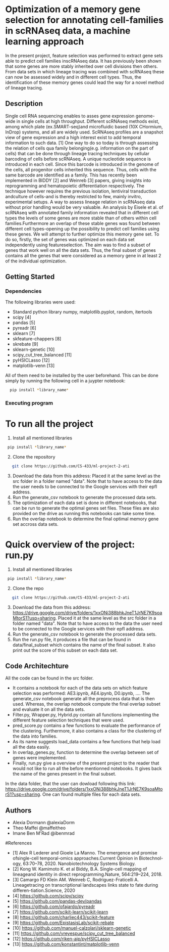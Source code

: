 # Optimization of a memory gene selection for annotating cell-families in scRNAseq data, a machine learning approach

In the present project, feature selection was performed  to  extract  gene  sets  able  to  predict  cell  families  inscRNAseq  data.  It  has  previously  been  shown  that  some  genes are  more  stably  inherited  over  cell  divisions  then  others.  From data sets  in  which  lineage  tracing  was  combined  with  scRNAseq these can now be assessed widely and in different cell types. Thus, the  identification  of  these  memory  genes  could  lead  the  way  for a  novel  method  of  lineage  tracing.

## Description

Single cell RNA sequencing enables to asses gene expression genome-wide in single cells at high throughput. Different scRNAseq methods exist, among which plate (ex.SMART-seq)and microfluidic based (10X CHormium, InDrop) systems, and all  are  widely  used.  ScRNAseq  profiles  are  a  snapshot  view of  gene  expression  and  a  high  interest  exist  to  add  temporal information  to  such  data.  [1]  One  way  to  do  so  today  is through  assessing  the  relation  of  cells  qua  family  belonging(e.g. information on the part of cells) that can be done through lineage tracing techniques by cellular barcoding of cells before scRNAseq. A unique nucleotide sequence is introduced in each cell.  Since  this  barcode  is  introduced  in  the  genome  of  the cells,  all  progenitor  cells  inherited  this  sequence.  Thus,  cells with the same barcode are identified as a family. This  has  recently  been  implemented  in  BIDDY  [2]  and Weinreb  [3]  papers,  giving  insights  into  reprogramming  and hematopoietic differentiation respectively. The technique however requires the previous isolation, lentiviral transduction andculture  of  cells-and  is  thereby  restricted  to  few,  mainly  invitro, experimental setups. A way to assess lineage relation in scRNAseq data without prior handling would be very valuable. An  analysis  by  Eisele  et  al.  of  scRNAseq  with  annotated family  information  revealed  that  in  different  cell  types  the levels  of  some  genes  are  more  stable  than  of  others  within cell  families.Furthermore  an  overlap of these stable genes was found between different cell types-opening up the possibility to predict cell families using these genes. We will attempt to further optimize this memory gene set. To do so, firstly,  the  set  of  genes was  optimized  on  each  data  set  independently  using  featureselection.  The  aim  was  to  find  a  subset  of  genes  that  work well  on  all  the  data  sets.  Thus,  the  final  subset  of  genes contains all the genes that were considered as a memory gene in at least 2 of the individual optimization.

## Getting Started

### Dependencies

The following libraries were used: 
* Standard python library numpy, matplotlib.pyplot, random, itertools
* scipy [4]
* pandas [5]
* pyreadr [6]
* sklearn [7]
* skfeature-chappers [8]
* skrebate [9]
* sklearn-genetic [10]
* scipy_cut_tree_balanced [11]
* pyHSICLasso [12]
* matplotlib-venn [13]


All of them need to be installed by the user beforehand. This can be done simply by running the following cell in a juypter notebook:
```sh
  pip install *library_name* 
  ```


### Executing program
# To run all the project
1. Install all mentioned libraries
 ```sh
  pip install *library_name* 
  ```
2. Clone the repository
```sh
   git clone https://github.com/CS-433/ml-project-2-ati
   ```
3. Download the data from this address:  Placed it at the same level as the src folder in a folder named "data". Note that to have access to the data the user needs to be connected to the Google services with their epfl address.
4. Run the generate_csv notebook to generate the processed data sets.
5. The optimization of each data set is done in different notebooks, that can be run to generate the optimal genes set files. These files are also provided on the drive as running this notebooks can take some time.
6. Run the overlap notebook to determine the final optimal memory gene set accross data sets.
# Quick overview of the project: run.py
1. Install all mentioned libraries
 ```sh
  pip install *library_name* 
  ```
2. Clone the repo
```sh
   git clone https://github.com/CS-433/ml-project-2-ati
   ```
3. Download the data from this address: https://drive.google.com/drive/folders/1xxONi388bhkJneT1JrNE7K9soaMtorS1?usp=sharing. Placed it at the same level as the src folder in a folder named "data". Note that to have access to the data the user need to be connected to the Google services with their epfl address.
4. Run the generate_csv notebook to generate the processed data sets.
5. Run the run.py file, it produces a file that can be found in data/final_subset which contains the name of the final subset. It also print out the score of this subset on each data set.

## Code Architechture 
All the code can be found in the src folder. 
* It contains a notebook for each of the data sets on which feature selection was performed: AE3.ipynb, AE4.ipynb, D0.ipynb, .... 
The generate_csv notebook generate all the preprocess data that is then used. Whereas, the overlap notebook compute the final overlap subset and evaluate it on all the data sets.
* Filter.py, Wrapper.py, Hybrid.py contain all functions implementing the different feature selection techniques that were used. 
* pred_score.py contains a few functions to evaluate the performance of the clustering. Furthermore, it also contains a class for the clustering of the data into families.
* As its name suggests load_data contains a few functions that help load all the data easily.
* In overlap_genes.py, function to determine the overlap between set of genes were implemented.
* Finally, run.py give a overview of the present project to the reader that would not like to run all the before mentionned notebooks. It gives back the name of the genes present in the final subset.

In the data folder, that the user can dowload following this link: https://drive.google.com/drive/folders/1xxONi388bhkJneT1JrNE7K9soaMtorS1?usp=sharing. One can found multiple files for each data sets.



## Authors

* Alexia Dormann @alexiaDorm 
* Theo Maffei @maffeitheo
* Imane Ben M'Rad @ibenmrad

#References
* [1]  Alex R Lederer and Gioele La Manno.  The emergence and promise ofsingle-cell temporal-omics approaches.Current Opinion in Biotechnol-ogy, 63:70–78, 2020.  Nanobiotechnology   Systems Biology.
* [2]  Kong W. Kamimoto K. et al Biddy, B.A. Single-cell mapping of lineageand identity in direct reprogramming.Nature, 564:219–224, 2018.
* [3]  Camargo  FD  Klein  AM.  Weinreb  C,  Rodriguez-Fraticelli  A.   Lineagetracing on transcriptional landscapes links state to fate during differen-tiation.Science, 2020
* [4] https://github.com/scipy/scipy
* [5] https://github.com/pandas-dev/pandas
* [6] https://github.com/ofajardo/pyreadr
* [7] https://github.com/scikit-learn/scikit-learn
* [8] https://github.com/charliec443/scikit-feature
* [9] https://github.com/EpistasisLab/scikit-rebate
* [10] https://github.com/manuel-calzolari/sklearn-genetic
* [11] https://github.com/vreyespue/scipy_cut_tree_balanced
* [12] https://github.com/riken-aip/pyHSICLasso
* [13] https://github.com/konstantint/matplotlib-venn
